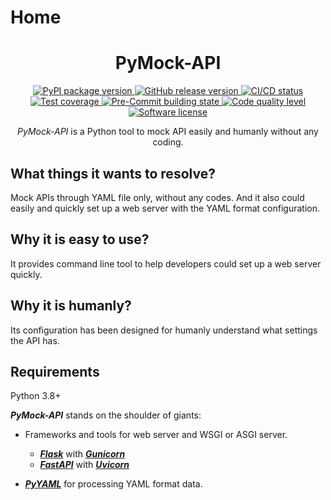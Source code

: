 # Home

<h1 align="center">
  PyMock-API
</h1>

<p align="center">
  <a href="https://pypi.org/project/PyMock-API">
    <img src="https://img.shields.io/pypi/v/PyMock-API?color=%23099cec&amp;label=PyPI&amp;logo=pypi&amp;logoColor=white" alt="PyPI package version">
  </a>
  <a href="https://github.com/Chisanan232/PyMock-API/releases">
    <img src="https://img.shields.io/github/release/Chisanan232/PyMock-API.svg?label=Release&logo=github" alt="GitHub release version">
  </a>
  <a href="https://github.com/Chisanan232/PyMock-API/actions/workflows/ci-cd.yml">
    <img src="https://github.com/Chisanan232/PyMock-API/actions/workflows/ci-cd.yml/badge.svg" alt="CI/CD status">
  </a>
  <a href="https://codecov.io/gh/Chisanan232/PyMock-API">
    <img src="https://codecov.io/gh/Chisanan232/PyMock-API/branch/main/graph/badge.svg?token=r5HJxg9KhN" alt="Test coverage">
  </a>
  <a href="https://results.pre-commit.ci/latest/github/Chisanan232/PyMock-API/master">
    <img src="https://results.pre-commit.ci/badge/github/Chisanan232/PyMock-API/master.svg" alt="Pre-Commit building state">
  </a>
  <a href="https://sonarcloud.io/summary/new_code?id=Chisanan232_PyMock-API">
    <img src="https://sonarcloud.io/api/project_badges/measure?project=Chisanan232_PyMock-API&metric=alert_status" alt="Code quality level">
  </a>
  <a href="https://opensource.org/licenses/MIT">
    <img src="https://img.shields.io/badge/License-MIT-yellow.svg" alt="Software license">
  </a>

</p>

<p align="center">
  <em>PyMock-API</em> is a Python tool to mock API easily and humanly without any coding.
</p>

## What things it wants to resolve?

Mock APIs through YAML file only, without any codes. And it also could easily and quickly set up a web server with the YAML format configuration.

## Why it is easy to use?

It provides command line tool to help developers could set up a web server quickly.

## Why it is humanly?

Its configuration has been designed for humanly understand what settings the API has.

## Requirements

Python 3.8+

**_PyMock-API_** stands on the shoulder of giants:

* Frameworks and tools for web server and WSGI or ASGI server.
    * [**_Flask_**](https://flask.palletsprojects.com/en/2.3.x/) with [**_Gunicorn_**](https://docs.gunicorn.org/)
    * [**_FastAPI_**](https://fastapi.tiangolo.com) with [**_Uvicorn_**](https://www.uvicorn.org/)

* [**_PyYAML_**](https://pyyaml.org/wiki/PyYAMLDocumentation) for processing YAML format data.

